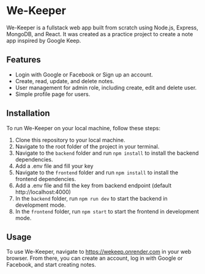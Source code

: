 # We-Keeper

We-Keeper is a fullstack web app built from scratch using Node.js, Express, MongoDB, and React. It was created as a practice project to create a note app inspired by Google Keep.

## Features

- Login with Google or Facebook or Sign up an account.
- Create, read, update, and delete notes.
- User management for admin role, including create, edit and delete user.
- Simple profile page for users.

## Installation

To run We-Keeper on your local machine, follow these steps:

1. Clone this repository to your local machine.
2. Navigate to the root folder of the project in your terminal.
3. Navigate to the `backend` folder and run `npm install` to install the backend dependencies.
4. Add a .env file and fill your key
5. Navigate to the `frontend` folder and run `npm install` to install the frontend dependencies.
6. Add a .env file and fill the key from backend endpoint (default http://localhost:4000)
6. In the `backend` folder, run `npm run dev` to start the backend in development mode.
7. In the `frontend` folder, run `npm start` to start the frontend in development mode.

## Usage

To use We-Keeper, navigate to https://wekeep.onrender.com in your web browser. From there, you can create an account, log in with Google or Facebook, and start creating notes.
